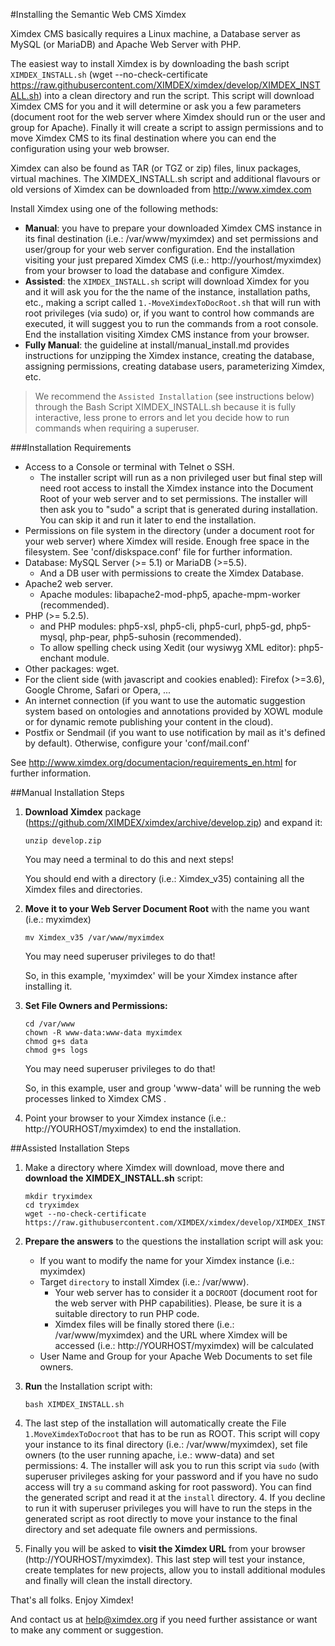 #Installing the Semantic Web CMS Ximdex

Ximdex CMS basically requires a Linux machine, a Database server as MySQL (or MariaDB) and Apache Web Server with PHP.

The easiest way to install Ximdex is by downloading the bash script `XIMDEX_INSTALL.sh` (wget --no-check-certificate https://raw.githubusercontent.com/XIMDEX/ximdex/develop/XIMDEX_INSTALL.sh) into a clean directory and run the script. This script will download Ximdex CMS for you and it will determine or ask you a few parameters (document root for the web server where Ximdex should run or the user and group for Apache). Finally it will create a script to assign permissions and to move Ximdex CMS to its final destination where you can end the configuration using your web browser.

Ximdex can also be found as TAR (or TGZ or zip) files, linux packages, virtual machines. The XIMDEX_INSTALL.sh script and additional flavours or old versions of Ximdex can be downloaded from http://www.ximdex.com

Install Ximdex using one of the following methods:

- **Manual**: you have to prepare your downloaded Ximdex CMS instance in its final destination (i.e.: /var/www/myximdex) and set permissions and user/group for your web server configuration. End the installation visiting your just prepared Ximdex CMS (i.e.: http://yourhost/myximdex) from your browser to load the database and configure Ximdex.
- **Assisted**: the `XIMDEX_INSTALL.sh` script will download Ximdex for you and it will ask you for the the name of the instance, installation paths, etc., making a script called `1.-MoveXimdexToDocRoot.sh` that will run with root privileges (via sudo) or, if you want to control how commands are executed, it will suggest you to run the commands from a root console. End the installation visiting Ximdex CMS instance from your browser.
- **Fully Manual**: the guideline at install/manual_install.md provides instructions for unzipping the Ximdex instance, creating the database, assigning permissions, creating database users, parameterizing Ximdex, etc.

>We recommend the `Assisted Installation` (see instructions below) through the Bash Script XIMDEX_INSTALL.sh because it is fully interactive, less prone to errors and let you decide how to run commands when requiring a superuser.  

###Installation Requirements

*  Access to a Console or terminal with Telnet o SSH.
	*  The installer script will run as a non privileged user but final step will need root access to install the Ximdex instance into the Document Root of your web server and to set permissions. The installer will then ask you to "sudo" a script that is generated during installation. You can skip it and run it later to end the installation.
*  Permissions on file system in the directory (under a document root for your web server) where Ximdex will reside. Enough free space in the filesystem. See 'conf/diskspace.conf' file for further information.
*  Database: MySQL Server (>= 5.1) or MariaDB (>=5.5).
	*  And a DB user with permissions to create the Ximdex Database.
*  Apache2 web server.
	*  Apache modules: libapache2-mod-php5, apache-mpm-worker (recommended).
*  PHP (>= 5.2.5).
	*  and PHP modules: php5-xsl, php5-cli, php5-curl, php5-gd, php5-mysql, php-pear, php5-suhosin (recommended).
	*  To allow spelling check using Xedit (our wysiwyg XML editor): php5-enchant module.
*  Other packages: wget.
*  For the client side (with javascript and cookies enabled): Firefox (>=3.6), Google Chrome, Safari or Opera, ...
*  An internet connection (if you want to use the automatic suggestion system based on ontologies and annotations provided by XOWL module or for dynamic remote publishing your content in the cloud).
*  Postfix or Sendmail (if you want to use notification by mail as it's defined by default). Otherwise, configure your 'conf/mail.conf'

See http://www.ximdex.org/documentacion/requirements_en.html for further information.

##Manual Installation Steps


1. **Download Ximdex** package (https://github.com/XIMDEX/ximdex/archive/develop.zip) and expand it:
	```
  	unzip develop.zip
  	```
	You may need a terminal to do this and next steps!

	You should end with a directory (i.e.: Ximdex_v35) containing all the Ximdex files and directories.

2. **Move it to your Web Server Document Root** with the name you want (i.e.: myximdex)

	```
	mv Ximdex_v35 /var/www/myximdex
	```
	You may need superuser privileges to do that!

	So, in this example, 'myximdex' will be your Ximdex instance after installing it.

3. **Set File Owners and Permissions:**
	```
	cd /var/www
	chown -R www-data:www-data myximdex
	chmod g+s data
	chmod g+s logs
	```

	You may need superuser privileges to do that!

	So, in this example, user and group 'www-data' will be running the web processes linked to Ximdex CMS .

4. Point your browser to your Ximdex instance (i.e.: http://YOURHOST/myximdex) to end the installation.

##Assisted Installation Steps

1. Make a directory where Ximdex will download, move there and **download the XIMDEX_INSTALL.sh** script:
	```shell
	mkdir tryximdex
	cd tryximdex
	wget --no-check-certificate https://raw.githubusercontent.com/XIMDEX/ximdex/develop/XIMDEX_INSTALL.sh
	```

2. **Prepare the answers** to the questions the installation script will ask you:
	- If you want to modify the name for your Ximdex instance (i.e.: myximdex)
	- Target `directory` to install Ximdex (i.e.: /var/www). 
		- Your web server has to consider it a `DOCROOT` (document root for the web server with PHP capabilities). Please, be sure it is a suitable directory to run PHP code.
		- Ximdex files will be finally stored there (i.e.: /var/www/myximdex) and the URL where Ximdex will be accessed (i.e.: http://YOURHOST/myximdex) will be calculated
	- User Name and Group for your Apache Web Documents to set file owners.


3. **Run** the Installation script with:
	```
	bash XIMDEX_INSTALL.sh
	```

4. The last step of the installation will automatically create the File `1.MoveXimdexToDocroot` that has to be run as ROOT. This script will copy your instance to its final directory (i.e.: /var/www/myximdex), set file owners (to the user running apache, i.e.: www-data) and set permissions:
	4. The installer will ask you to run this script via `sudo` (with superuser privileges asking for your password and if you have no sudo access will try a `su` command asking for root password). You can find the generated script and read it at the `install` directory.
	4. If you decline to run it with superuser privileges you will have to run the steps in the generated script as root directly to move your instance to the final directory and set adequate file owners and permissions.

5. Finally you will be asked to **visit the Ximdex URL** from your browser (http://YOURHOST/myximdex). This last step will test your instance, create templates for new projects, allow you to install additional modules and finally will clean the install directory.

That's all folks. Enjoy Ximdex!

And contact us at help@ximdex.org if you need further assistance or want to make any comment or suggestion.





